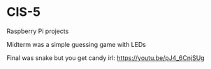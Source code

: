 # CIS-5
Raspberry Pi projects

Midterm was a simple guessing game with LEDs

Final was snake but you get candy irl:
https://youtu.be/pJ4_6CnjSUg
